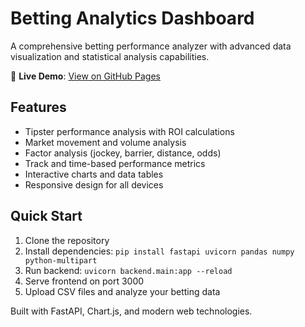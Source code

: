 # Betting Analytics Dashboard

A comprehensive betting performance analyzer with advanced data visualization and statistical analysis capabilities.

🎯 **Live Demo**: [View on GitHub Pages](https://mypinecoder.github.io/Betting-Analytics/)

## Features
- Tipster performance analysis with ROI calculations
- Market movement and volume analysis  
- Factor analysis (jockey, barrier, distance, odds)
- Track and time-based performance metrics
- Interactive charts and data tables
- Responsive design for all devices

## Quick Start
1. Clone the repository
2. Install dependencies: `pip install fastapi uvicorn pandas numpy python-multipart`
3. Run backend: `uvicorn backend.main:app --reload`
4. Serve frontend on port 3000
5. Upload CSV files and analyze your betting data

Built with FastAPI, Chart.js, and modern web technologies.
